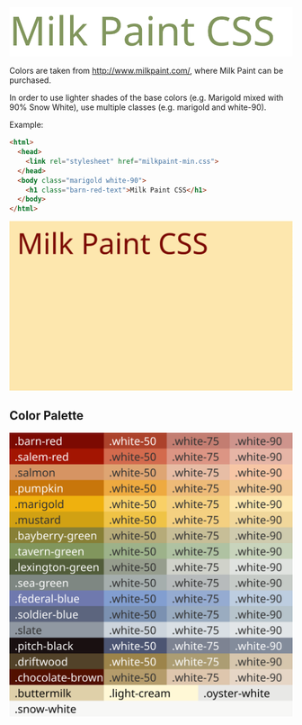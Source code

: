 ![Milk Paint](https://github.com/kguay/milkpaint/blob/master/images/milkpaint-logo.svg "Milk Paint")

Colors are taken from http://www.milkpaint.com/, where Milk Paint can be purchased.

In order to use lighter shades of the base colors (e.g. Marigold mixed with 90% Snow White), use multiple classes (e.g. marigold and white-90).

Example:
```html
<html>
  <head>
    <link rel="stylesheet" href="milkpaint-min.css">
  </head>
  <body class="marigold white-90">
    <h1 class="barn-red-text">Milk Paint CSS</h1>
  </body>
</html>
```

![Milkpaint Demo](https://github.com/kguay/milkpaint/blob/master/images/example.svg "Milkpaint Demo")


## Color Palette
![Milkpaint Color Palette](https://github.com/kguay/milkpaint/blob/master/images/milkpaint.svg "Milkpaint Color Palette")

